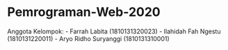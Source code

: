 # Pemrograman-Web-2020
Anggota Kelompok: - Farrah Labita (1810131320023) - Ilahidah Fah Ngestu (1810131220011) - Aryo Ridho Suryanggi (1810131310001)
